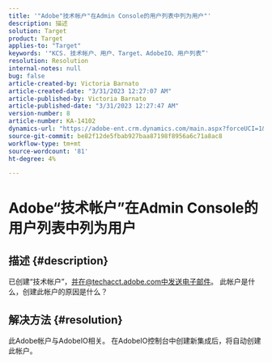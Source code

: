 ```yaml
---
title: '"Adobe"技术帐户"在Admin Console的用户列表中列为用户"'
description: 描述
solution: Target
product: Target
applies-to: "Target"
keywords: '"KCS. 技术帐户、用户、Target、AdobeIO、用户列表”'
resolution: Resolution
internal-notes: null
bug: false
article-created-by: Victoria Barnato
article-created-date: "3/31/2023 12:27:07 AM"
article-published-by: Victoria Barnato
article-published-date: "3/31/2023 12:27:47 AM"
version-number: 8
article-number: KA-14102
dynamics-url: "https://adobe-ent.crm.dynamics.com/main.aspx?forceUCI=1&pagetype=entityrecord&etn=knowledgearticle&id=07cfd7c3-5acf-ed11-b597-6045bd006268"
source-git-commit: be82f12de5fbab927baa87198f8956a6c71a8ac8
workflow-type: tm+mt
source-wordcount: '81'
ht-degree: 4%

---
```


# Adobe“技术帐户”在Admin Console的用户列表中列为用户

## 描述 {#description}


已创建“技术帐户”，并在@techacct.adobe.com中发送电子邮件。 此帐户是什么，创建此帐户的原因是什么？


## 解决方法 {#resolution}


此Adobe帐户与AdobeIO相关。 在AdobeIO控制台中创建新集成后，将自动创建此帐户。
